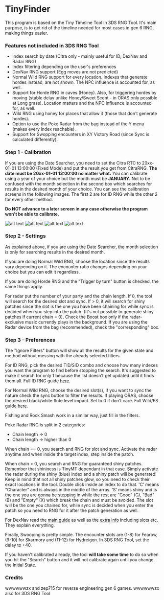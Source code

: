 # TinyFinder

This program is based on the Tiny Timeline Tool in 3DS RNG Tool. 
It's main purpose, is to get rid of the timeline needed for most cases in gen 6 RNG, making things easier.

### Features not included in 3DS RNG Tool

* Index search by date (Citra only - mainly useful for ID, DexNav and Radar RNG)
* Index filtering depending on the user's preferences
* DexNav RNG support (Egg moves are not predicted)
* Normal Wild RNG support for every location. Indexes that generate hordes instead, are not shown. The NPC influence is accounted for, as well.
* Support for Horde RNG in caves (Honey). Also, for triggering hordes by moving (stable delay unlike Honey/Sweet Scent - in ORAS only possible at Long grass). Location matters and the NPC influence is accounted for, as well.
* Wild RNG using honey for places that allow it (those that don't generate hordes).
* Option to use the Poke Radar from the bag instead of the Y menu (makes every index reachable).
* Support for Swopping encounters in XY Victory Road (since Sync is calculated differently).


### Step 1 - Calibration

If you are using the Date Searcher, you need to set the Citra RTC to 20xx-01-01 13:00:00 (Fixed Mode) and put the result you get from CitraRNG.
**The date must be 20xx-01-01 13:00:00 no matter what.** You can calibrate using a year of your choice but the month must be **JANUARY.** Not to be confused with the month selection in the second box which searches for results in the desired month of your choice.
You can see the calibration screens in the following images. The first 2 are for ID RNG while the other 2 for every other method. 

**Do NOT advance to a later screen in any case otherwise the program won't be able to calibrate.**

![alt text](https://i.imgur.com/ErdQIpn.png) 
![alt text](https://i.imgur.com/QeYvYQV.png)
![alt text](https://i.imgur.com/oh7Fu7b.png) ![alt text](https://i.imgur.com/l8SLKbb.png)

### Step 2 - Settings

As explained above, if you are using the Date Searcher, the month selection is only for searching results in the desired month. 

If you are doing Normal Wild RNG, choose the location since the results vary depending on it. 
The encounter ratio changes depending on your choice but you can edit it regardless. 

If you are doing Horde RNG and the "Trigger by turn" button is checked, the same things apply.

For radar put the number of your party and the chain length. If 0, the tool will search for the desired slot and sync. 
If > 0, it will search for shiny patches since the slot is the one you have been chaining for while sync is decided when you step into the patch. 
(It's not possible to generate shiny patches if current chain = 0). 
Check the Boost box only if the radar-exclusive music currently plays in the background. 
If you are using the Radar device from the bag (recommended), check the "corresponding" box.

### Step 3 - Preferences

The "Ignore Filters" button will show all the results for the given state and method without messing with the already selected filters.

For ID RNG, pick the desired TID/SID combo and choose how many indexes you want the program to find before stopping the search. It's suggested to make it search for only 1 because the list doesn't get updated until it finds them all. Full ID RNG guide [here](https://github.com/Bambo-Rambo/RNG-Guides/blob/main/Gen6TidSidRNG.md).

For Normal Wild RNG, choose the desired slot(s), if you want to sync the nature check the sync button to filter the results. If playing ORAS, choose the desired black/white flute level impact. Set to 0 if don't care. Full Wild/FS guide [here](https://github.com/Bambo-Rambo/RNG-Guides/blob/main/NormalWild-FS-RNG.md).

Fishing and Rock Smash work in a similar way, just fill in the filters.

Poke Radar RNG is split in 2 categories:
- Chain length -> 0 
- Chain length -> higher than 0

When chain == 0, you search and RNG for slot and sync. Activate the radar anytime and when inside the target index, step inside the patch.

When chain > 0, you search and RNG for guaranteed shiny patches. Remember that shininess is TinyMT dependant in that case. Simply activate the radar during the shiny (blue) index and a shiny patch will be generated! Keep in mind that not all shiny patches glow, so you need to check their exact locations in the tool. Double click inside an index to do that. 'C' means "Character" and is always in the middle of the array. 'S' means shiny and is the one you are gonna be stepping in while the rest are "Good" (G), "Bad" (B) and "Empty" (X) which break the chain and must be avoided. The slot will be the one you chained for, while sync is decided when you enter the patch so you need to RNG for it after the patch generation as well.

For DexNav read the [main guide](https://github.com/Bambo-Rambo/RNG-Guides/blob/main/DexNavRNG.md) as well as the [extra info](https://github.com/Bambo-Rambo/RNG-Guides/blob/main/ExtraInfo.md) including slots etc. They explain everything.

Finally, Swooping is pretty simple. The encounter slots are (1-8) for Fearow, (9-10) for Skarmory and (11-12) for Hydreigon. In 3DS RNG Tool, set the delay to +40.

If you haven't calibrated already, the tool **will take some time** to do so when you hit the "Search" button and it will not calibrate again until you change the Initial State.

### Credits
wwwwwwzx and zep715 for reverse engineering gen 6 games. wwwwwwzx also for 3DS RNG Tool
